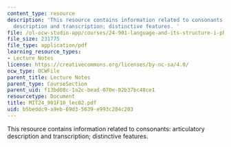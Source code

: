 ```yaml
---
content_type: resource
description: 'This resource contains information related to consonants: articulatory
  description and transcription; distinctive features. '
file: /ol-ocw-studio-app/courses/24-901-language-and-its-structure-i-phonology-fall-2010/b5beddc9a9eb69d35639e993c284c203_MIT24_901F10_lec02.pdf
file_size: 231775
file_type: application/pdf
learning_resource_types:
- Lecture Notes
license: https://creativecommons.org/licenses/by-nc-sa/4.0/
ocw_type: OCWFile
parent_title: Lecture Notes
parent_type: CourseSection
parent_uid: f13bd08c-1a2c-bead-070e-02b37bc48ce1
resourcetype: Document
title: MIT24_901F10_lec02.pdf
uid: b5beddc9-a9eb-69d3-5639-e993c284c203
---
```

This resource contains information related to consonants: articulatory description and transcription; distinctive features. 